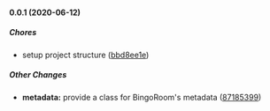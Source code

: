 #### 0.0.1 (2020-06-12)

##### Chores

*  setup project structure ([bbd8ee1e](https://github.com/lehmuth/gobingo-library/commit/bbd8ee1e563465cc4ad0aa25f56ff8e8976c990f))

##### Other Changes

* **metadata:**  provide a class for BingoRoom's metadata ([87185399](https://github.com/lehmuth/gobingo-library/commit/8718539938127f748b309bfedd09aa52d2e7e197))

